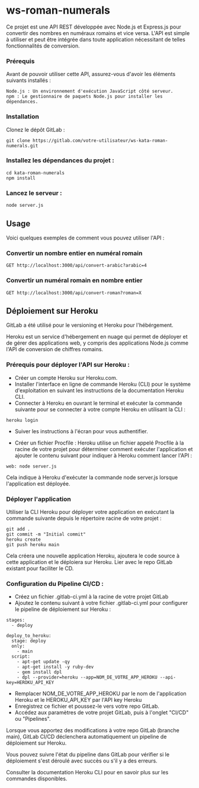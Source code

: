 # ws-roman-numerals

Ce projet est une API REST développée avec Node.js et Express.js pour convertir des nombres en numéraux romains et vice versa. L'API est simple à utiliser et peut être intégrée dans toute application nécessitant de telles fonctionnalités de conversion.

### Prérequis
Avant de pouvoir utiliser cette API, assurez-vous d'avoir les éléments suivants installés :
````
Node.js : Un environnement d'exécution JavaScript côté serveur.
npm : Le gestionnaire de paquets Node.js pour installer les dépendances.
````
  
### Installation
Clonez le dépôt GitLab :

````
git clone https://gitlab.com/votre-utilisateur/ws-kata-roman-numerals.git
````

### Installez les dépendances du projet :
````
cd kata-roman-numerals
npm install
````
### Lancez le serveur :
````
node server.js
````

## Usage
Voici quelques exemples de comment vous pouvez utiliser l'API :

### Convertir un nombre entier en numéral romain
`GET http://localhost:3000/api/convert-arabic?arabic=4`

### Convertir un numéral romain en nombre entier
`GET http://localhost:3000/api/convert-roman?roman=X`

## Déploiement sur Heroku
GitLab a été utilisé pour le versioning et Heroku pour l'hébérgement. 

Heroku est un service d'hébergement en nuage qui permet de déployer et de gérer des applications web, y compris des applications Node.js comme l'API de conversion de chiffres romains.

### Prérequis pour déployer l'API sur Heroku :

- Créer un compte Heroku sur Heroku.com.
- Installer l'interface en ligne de commande Heroku (CLI) pour le système d'exploitation en suivant les instructions de la documentation Heroku CLI.
- Connecter à Heroku en ouvrant le terminal et exécuter la commande suivante pour se connecter à votre compte Heroku en utilisant la CLI :
````
heroku login
````
- Suiver les instructions à l'écran pour vous authentifier.

- Créer un fichier Procfile : Heroku utilise un fichier appelé Procfile à la racine de votre projet pour déterminer comment exécuter l'application et ajouter le contenu suivant pour indiquer à Heroku comment lancer l'API :
````
web: node server.js
````

Cela indique à Heroku d'exécuter la commande node server.js lorsque l'application est déployée.


### Déployer l'application  
Utiliser la CLI Heroku pour déployer votre application en exécutant la commande suivante depuis le répertoire racine de votre projet :
````
git add .
git commit -m "Initial commit"
heroku create
git push heroku main
````

Cela créera une nouvelle application Heroku, ajoutera le code source à cette application et le déploiera sur Heroku. Lier avec le repo GitLab existant pour faciliter le CD.

### Configuration du Pipeline CI/CD :

- Créez un fichier .gitlab-ci.yml à la racine de votre projet GitLab 
- Ajoutez le contenu suivant à votre fichier .gitlab-ci.yml pour configurer le pipeline de déploiement sur Heroku :

````
stages:
  - deploy

deploy_to_heroku:
  stage: deploy
  only:
    - main  
  script:
    - apt-get update -qy
    - apt-get install -y ruby-dev
    - gem install dpl
    - dpl --provider=heroku --app=NOM_DE_VOTRE_APP_HEROKU --api-key=HEROKU_API_KEY
````
- Remplacer NOM_DE_VOTRE_APP_HEROKU par le nom de l'application Heroku et le HEROKU_API_KEY par l'API key Heroku
- Enregistrez ce fichier et poussez-le vers votre repo GitLab.
- Accédez aux paramètres de votre projet GitLab, puis à l'onglet "CI/CD" ou "Pipelines".

Lorsque vous apportez des modifications à votre repo GitLab (branche main), GitLab CI/CD déclenchera automatiquement un pipeline de déploiement sur Heroku.

Vous pouvez suivre l'état du pipeline dans GitLab pour vérifier si le déploiement s'est déroulé avec succès ou s'il y a des erreurs.

Consulter la documentation Heroku CLI pour en savoir plus sur les commandes disponibles.
